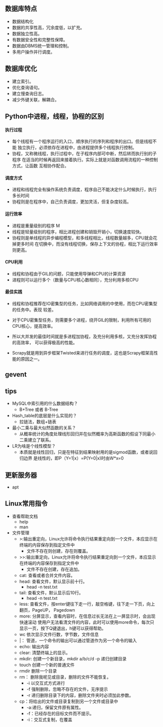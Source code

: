 ## 数据库特点
- 数据结构化
- 数据的共享性高，冗余度低，以扩充。
- 数据独立性高。
- 有数据安全性和完整性保障。
- 数据由DBMS统一管理和控制。
- 多用户操作并行调度。

## 数据库优化
- 建立索引。
- 优化查询语句。
- 建立慢查询日志。
- 减少外键关联，解耦合。

## Python中进程，线程，协程的区别
#### 执行过程
- 每个线程有一个程序运行的入口，顺序执行的序列和程序的出口。但是线程不能
独立执行，必须依存在进程中，由进程提供多个线程执行控制。
- 协程，又称微线程，执行过程中，在子程序内部可中断，然后转而执行别的子程序
在适当的时候再返回来接着执行。实际上就是对函数调用流程的一种控制方式，让函数
互相协作配合。
#### 调度方式
- 进程和线程完全有操作系统负责调度，程序自己不能决定什么时候执行，执行多长时间
- 协程则是在程序中，自己负责调度，更加灵活，但复杂度较高。
#### 运行效率
- 进程是重量级别的程序   M
- 线程是轻量级别的程序，相比进程创建和销毁开销小，切换速度较快。
- 协程则是单线程的异步编程模型，和多线程相比，线程数量越多，CPU就会花掉更多时间
在切换中，而没有线程切换，保存上下文的协程，相比下运行效率则更高。
#### CPU利用
- 线程和协程由于GIL的问题，只能使用导弹和CPU的计算资源
- 进程则可以运行多个（数量与CPU核心数相同），充分利用多核CPU
#### 最佳实践
- 线程和协程推荐在IO密集型的任务，比如网络调用的中使用，而在CPU密集型的任务中。表现
较差。
- 对于CPU密集型任务，则需要多个进程，绕开GIL的限制，利用所有可用的CPU核心，提高效率。
- 所以大并发的最佳时间就是多进程加协程，及充分利用多核，又充分发挥协程的高效率，
可以获得极高的性能。

- Scrapy就是用到异步框架Twisted来进行任务的调度，这也是Scrapy框架高性能的原因之一。

## gevent

## tips
- MySQL中索引用的什么数据结构？ 
    - B+Tree 或者 B-Tree
- Hash_table的底层是什么实现的？
    - 拉链法，数组+链表
- 最小二乘与最大似然函数的关系？
    - 从概率统计的角度处理线形回归并在似然概率为高斯函数的假设下同最小
    二乘建立了联系。
- LR为啥是个线性模型？
    - 本质就是线性回归，只是在特征到结果映射用的是sigmod函数，或者说回归边界
    是线性的，即P（Y=1|x）=P(Y=0|x)时由W*x=0

## 更新服务器
- apt

## Linux常用指令
- 查看帮助文档
    - help
    - man
- 文件管理
    - \>:输出重定向，Linux允许将命令执行结果重定向到一个文件，本应显示在终端的内容保存到指定文件中
        - 文件不存在则创建，存在则覆盖。
    - \>>:输出重定向，Linux允许将命令执行结果重定向到一个文件，本应显示在终端的内容保存到指定文件中
        - 文件不存在创建，存在追加。
    - cat: 查看或者合并文件内容。
    - head: 查看文件，默认显示前十行。
        - head -n test.txt
    - tail: 查看文件，默认显示后10行。
        - head -n test.txt
    - less: 查看文件，按enter键往下走一行，敲空格键，往下走一下页，向上翻页，PageUP， Pagedown
    - more: 分屏显示，查看内容时，在信息过长无法在上一屏显示时，会出现快速滚动
    使用户无法看清文件的内容，此时可以使用more命令，每次只显示一页，按下Q键退出，h键可以获得帮助。
    - wc 依次显示文件行数，字节数，文件信息
    - |： 管道，一个命令的输出可以通过管道作为另一个命令的输入
    - echo: 输出内容
    - clear: 清楚终端上的显示。
    - mkdir: 创建一个新目录，mkdir a/b/c/d  -p  递归创建目录
    - touch  创建一个新的普通文件
    - rmdir 删除一个目录
    - rm： 删除我呢见或目录，删除的文件不能恢复。
        - -i 以交互式方式进行
        - -f 强制删除，忽略不存在的文件，无序提示
        - -r 递归删除目录下的内容，删除文件夹时必须加此参数。
    - cp：将给出的文件或目录复制到另一个文件或目录中
        -  -a:递归，保留文件原有属性。
        -  -f：已经存在的目标文件而不提示。
        -  -i：交互式复制，在覆盖
